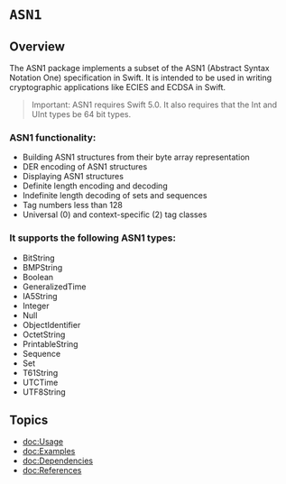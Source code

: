 # ``ASN1``

## Overview

The ASN1 package implements a subset of the ASN1 (Abstract Syntax Notation One) specification in Swift.
It is intended to be used in writing cryptographic applications like ECIES and ECDSA in Swift.

> Important:
ASN1 requires Swift 5.0. It also requires that the Int and UInt types be 64 bit types.

### ASN1 functionality:

* Building ASN1 structures from their byte array representation
* DER encoding of ASN1 structures
* Displaying ASN1 structures
* Definite length encoding and decoding
* Indefinite length decoding of sets and sequences
* Tag numbers less than 128
* Universal (0) and context-specific (2) tag classes

### It supports the following ASN1 types:

* BitString
* BMPString
* Boolean
* GeneralizedTime
* IA5String
* Integer
* Null
* ObjectIdentifier
* OctetString
* PrintableString
* Sequence
* Set
* T61String
* UTCTime
* UTF8String

## Topics

- <doc:Usage>
- <doc:Examples>
- <doc:Dependencies>
- <doc:References>

